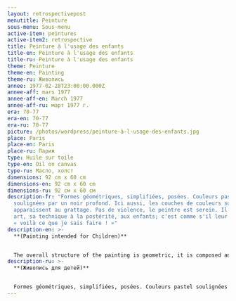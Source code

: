 ```yaml
---
layout: retrospectivepost
menutitle: Peinture
sous-menu: Sous-menu
active-item: peintures
active-item2: retrospective
title: Peinture à l'usage des enfants
title-en: Peinture à l'usage des enfants
title-ru: Peinture à l'usage des enfants
theme: Peinture
theme-en: Painting
theme-ru: Живопись
annee: 1977-02-28T23:00:00.000Z
annee-aff: mars 1977
annee-aff-en: March 1977
annee-aff-ru: март 1977 г.
era: 70-77
era-en: 70-77
era-ru: 70-77
picture: /photos/wordpress/peinture-à-l-usage-des-enfants.jpg
place: Paris
place-en: Paris
place-ru: Париж
type: Huile sur toile
type-en: Oil on canvas
type-ru: Масло, холст
dimensions: 92 cm x 60 cm
dimensions-en: 92 cm x 60 cm
dimensions-ru: 92 см x 60 см
description-fr: "Formes géométriques, simplifiées, posées. Couleurs pastel
  soulignées par un noir profond. Ici aussi, les couches de couleurs superposées
  apparaissent au grattage. Pas de violence, le peintre est serein. Il lègue son
  art, sa technique à la postérité, aux enfants; c'est comme s'il leur disait :
  « voilà ce que je sais faire ! »"
description-en: >-
  **(Painting intended for Children)**


  The overall structure of the painting is geometric, it is composed and simple. Pastel colors are highlighted by deep black shapes. Here again, the superimposed layers of color appear when scraped. There is no violence, the painter is serene. He bequeaths his art, his technique to posterity, to children; it is as though he was telling them: "this is what I know how to do!"
description-ru: >-
  **(Живопись для детей)**


  Formes géométriques, simplifiées, posées. Couleurs pastel soulignées par un noir profond. Ici aussi, les couches de couleurs superposées apparaissent au grattage. Pas de violence, le peintre est serein. Il lègue son art, sa technique à la postérité, aux enfants; c'est comme s'il leur disait : « voilà ce que je sais faire ! »
---
```

